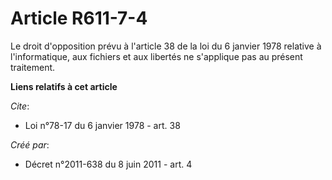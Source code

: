 # Article R611-7-4

Le droit d'opposition prévu à l'article 38 de la loi du 6 janvier 1978 relative à l'informatique, aux fichiers et aux
libertés ne s'applique pas au présent traitement.

**Liens relatifs à cet article**

_Cite_:

  - Loi n°78-17 du 6 janvier 1978 - art. 38

_Créé par_:

  - Décret n°2011-638 du 8 juin 2011 - art. 4
